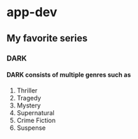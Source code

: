 # app-dev
## My favorite series
### **DARK** 
#### **DARK** consists of multiple genres such as
1. Thriller
2. Tragedy
3. Mystery
4. Supernatural
5. Crime Fiction
6. Suspense

